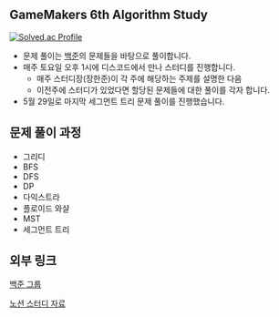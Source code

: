 ## GameMakers 6th Algorithm Study

[![Solved.ac Profile](http://mazassumnida.wtf/api/v2/generate_badge?boj=husk321)](https://solved.ac/husk321/)


- 문제 풀이는 [백준](https://www.acmicpc.net/)의 문제들을 바탕으로 풀이합니다.
- 매주 토요일 오후 1시에 디스코드에서 만나 스터디를 진행합니다.
  - 매주 스터디장(장한준)이 각 주에 해당하는 주제를 설명한 다음
  - 이전주에 스터디가 있었다면 할당된 문제들에 대한 풀이를 각자 합니다.
- 5월 29일로 마지막 세그먼트 트리 문제 풀이를 진행했습니다.


## 문제 풀이 과정
- 그리디
- BFS
- DFS
- DP
- 다익스트라
- 플로이드 와샬
- MST
- 세그먼트 트리


## 외부 링크

[백준 그룹](https://www.acmicpc.net/group/13854)



[노션 스터디 자료](https://precious-myth-50e.notion.site/Main-15d628a060a94447afd1bc709e5447f2)

